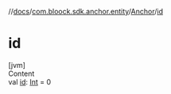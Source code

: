 //[docs](../../index.md)/[com.bloock.sdk.anchor.entity](../index.md)/[Anchor](index.md)/[id](id.md)



# id  
[jvm]  
Content  
val [id](id.md): [Int](https://kotlinlang.org/api/latest/jvm/stdlib/kotlin/-int/index.html) = 0  



